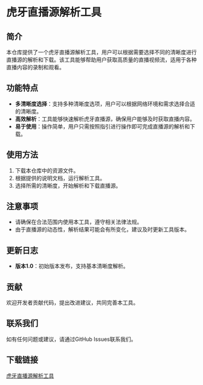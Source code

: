 # 虎牙直播源解析工具

## 简介
本仓库提供了一个虎牙直播源解析工具，用户可以根据需要选择不同的清晰度进行直播源的解析和下载。该工具能够帮助用户获取高质量的直播视频流，适用于各种直播内容的录制和观看。

## 功能特点
- **多清晰度选择**：支持多种清晰度选项，用户可以根据网络环境和需求选择合适的清晰度。
- **高效解析**：工具能够快速解析虎牙直播源，确保用户能够及时获取直播内容。
- **易于使用**：操作简单，用户只需按照指引进行操作即可完成直播源的解析和下载。

## 使用方法
1. 下载本仓库中的资源文件。
2. 根据提供的说明文档，运行解析工具。
3. 选择所需的清晰度，开始解析和下载直播源。

## 注意事项
- 请确保在合法范围内使用本工具，遵守相关法律法规。
- 由于直播源的动态性，解析结果可能会有所变化，建议及时更新工具版本。

## 更新日志
- **版本1.0**：初始版本发布，支持基本清晰度解析。

## 贡献
欢迎开发者贡献代码，提出改进建议，共同完善本工具。

## 联系我们
如有任何问题或建议，请通过GitHub Issues联系我们。

## 下载链接

[虎牙直播源解析工具](https://pan.quark.cn/s/c285b756dfc8)